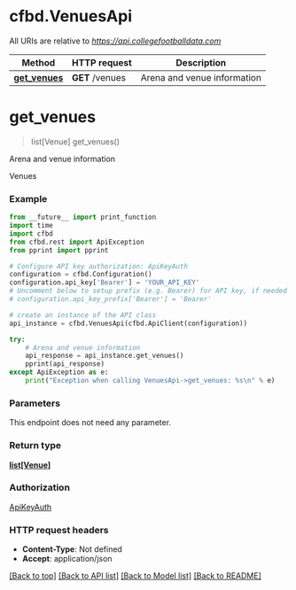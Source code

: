 # cfbd.VenuesApi

All URIs are relative to *https://api.collegefootballdata.com*

Method | HTTP request | Description
------------- | ------------- | -------------
[**get_venues**](VenuesApi.md#get_venues) | **GET** /venues | Arena and venue information


# **get_venues**
> list[Venue] get_venues()

Arena and venue information

Venues

### Example
```python
from __future__ import print_function
import time
import cfbd
from cfbd.rest import ApiException
from pprint import pprint

# Configure API key authorization: ApiKeyAuth
configuration = cfbd.Configuration()
configuration.api_key['Bearer'] = 'YOUR_API_KEY'
# Uncomment below to setup prefix (e.g. Bearer) for API key, if needed
# configuration.api_key_prefix['Bearer'] = 'Bearer'

# create an instance of the API class
api_instance = cfbd.VenuesApi(cfbd.ApiClient(configuration))

try:
    # Arena and venue information
    api_response = api_instance.get_venues()
    pprint(api_response)
except ApiException as e:
    print("Exception when calling VenuesApi->get_venues: %s\n" % e)
```

### Parameters
This endpoint does not need any parameter.

### Return type

[**list[Venue]**](Venue.md)

### Authorization

[ApiKeyAuth](../README.md#ApiKeyAuth)

### HTTP request headers

 - **Content-Type**: Not defined
 - **Accept**: application/json

[[Back to top]](#) [[Back to API list]](../README.md#documentation-for-api-endpoints) [[Back to Model list]](../README.md#documentation-for-models) [[Back to README]](../README.md)

